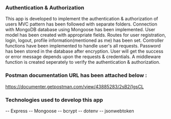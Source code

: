 ### Authentication & Authorization
This app is developed to implement the authentication & authorization of users
MVC pattern has been followed with separate folders.
Connection with MongoDB database using Mongoose has been implemented.
User model has been created with appropriate fields.
Routes for user registration, login, logout, profile information(mentioned as me) has been set.
Controller functions have been implemented to handle user's all requests.
Password has been stored in the database after encryption.
User will get the success or error message depends upon the requests & credentials.
A middleware function is created seperately to verify the authentication & authorization.

### Postman documentation URL has been attached below :
https://documenter.getpostman.com/view/43885283/2sB2j1gsCL

### Technologies used to develop this app
-- Express
-- Mongoose
-- bcrypt
-- dotenv
-- jsonwebtoken

